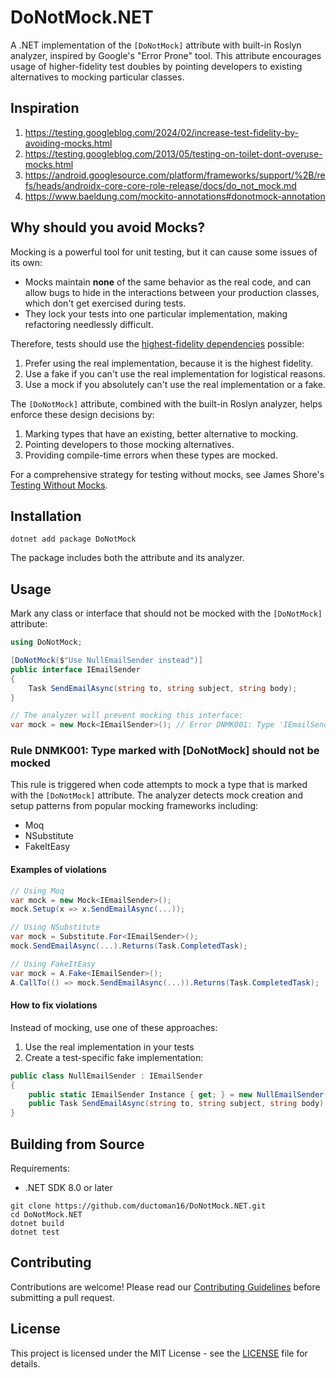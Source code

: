 # DoNotMock.NET

A .NET implementation of the `[DoNotMock]` attribute with built-in Roslyn analyzer, inspired by Google's "Error Prone" tool. This attribute encourages usage of higher-fidelity test doubles by pointing developers to existing alternatives to mocking particular classes.

## Inspiration

1) <https://testing.googleblog.com/2024/02/increase-test-fidelity-by-avoiding-mocks.html>
2) <https://testing.googleblog.com/2013/05/testing-on-toilet-dont-overuse-mocks.html>
3) <https://android.googlesource.com/platform/frameworks/support/%2B/refs/heads/androidx-core-core-role-release/docs/do_not_mock.md>
4) <https://www.baeldung.com/mockito-annotations#donotmock-annotation>

## Why should you avoid Mocks?

Mocking is a powerful tool for unit testing, but it can cause some issues of its own:

- Mocks maintain **none** of the same behavior as the real code, and can allow bugs to hide in the interactions between your production classes, which don't get exercised during tests.
- They lock your tests into one particular implementation, making refactoring needlessly difficult.

Therefore, tests should use the [highest-fidelity dependencies](https://testing.googleblog.com/2024/02/increase-test-fidelity-by-avoiding-mocks.html) possible:

1) Prefer using the real implementation, because it is the highest fidelity.
2) Use a fake if you can't use the real implementation for logistical reasons.
3) Use a mock if you absolutely can't use the real implementation or a fake.

The `[DoNotMock]` attribute, combined with the built-in Roslyn analyzer, helps enforce these design decisions by:

1. Marking types that have an existing, better alternative to mocking.
2. Pointing developers to those mocking alternatives.
3. Providing compile-time errors when these types are mocked.

For a comprehensive strategy for testing without mocks, see James Shore's [Testing Without Mocks](https://www.jamesshore.com/v2/projects/nullables/testing-without-mocks).

## Installation

```shell
dotnet add package DoNotMock
```

The package includes both the attribute and its analyzer.

## Usage

Mark any class or interface that should not be mocked with the `[DoNotMock]` attribute:

```csharp
using DoNotMock;

[DoNotMock($"Use NullEmailSender instead")]
public interface IEmailSender
{
    Task SendEmailAsync(string to, string subject, string body);
}

// The analyzer will prevent mocking this interface:
var mock = new Mock<IEmailSender>(); // Error DNMK001: Type 'IEmailSender' is marked with [DoNotMock] and should not be mocked
```

### Rule DNMK001: Type marked with [DoNotMock] should not be mocked

This rule is triggered when code attempts to mock a type that is marked with the `[DoNotMock]` attribute. The analyzer detects mock creation and setup patterns from popular mocking frameworks including:

- Moq
- NSubstitute
- FakeItEasy

#### Examples of violations

```csharp
// Using Moq
var mock = new Mock<IEmailSender>();
mock.Setup(x => x.SendEmailAsync(...));

// Using NSubstitute
var mock = Substitute.For<IEmailSender>();
mock.SendEmailAsync(...).Returns(Task.CompletedTask);

// Using FakeItEasy
var mock = A.Fake<IEmailSender>();
A.CallTo(() => mock.SendEmailAsync(...)).Returns(Task.CompletedTask);
```

#### How to fix violations

Instead of mocking, use one of these approaches:

1. Use the real implementation in your tests
2. Create a test-specific fake implementation:

```csharp
public class NullEmailSender : IEmailSender
{
    public static IEmailSender Instance { get; } = new NullEmailSender();
    public Task SendEmailAsync(string to, string subject, string body) => Task.CompletedTask;
}
```

## Building from Source

Requirements:

- .NET SDK 8.0 or later

```shell
git clone https://github.com/ductoman16/DoNotMock.NET.git
cd DoNotMock.NET
dotnet build
dotnet test
```

## Contributing

Contributions are welcome! Please read our [Contributing Guidelines](CONTRIBUTING.md) before submitting a pull request.

## License

This project is licensed under the MIT License - see the [LICENSE](LICENSE) file for details.
